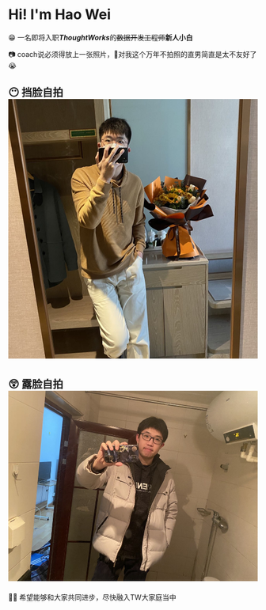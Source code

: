 # Hi! I'm Hao Wei

😁 一名即将入职***ThoughtWorks***的~~数据开发工程师~~**新人小白**


📷 coach说必须得放上一张照片，🙉对我这个万年不拍照的直男简直是太不友好了😭

😶 挡脸自拍
<img src="pics/挡脸自拍.jpg" width="525" height="525">
---
😲 露脸自拍
<img src="pics/露脸自拍.jpg" width="525" height="385">
---

 👩‍💻 希望能够和大家共同进步，尽快融入TW大家庭当中
